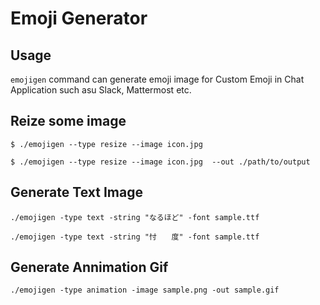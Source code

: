 # Emoji Generator

## Usage

`emojigen` command can generate emoji image for Custom Emoji in Chat Application such asu Slack, Mattermost etc. 

## Reize some image

```
$ ./emojigen --type resize --image icon.jpg 

$ ./emojigen --type resize --image icon.jpg  --out ./path/to/output
```

## Generate Text Image

```
./emojigen -type text -string "なるほど" -font sample.ttf 

./emojigen -type text -string "忖　　度" -font sample.ttf 
```

## Generate Annimation Gif

```
./emojigen -type animation -image sample.png -out sample.gif
```